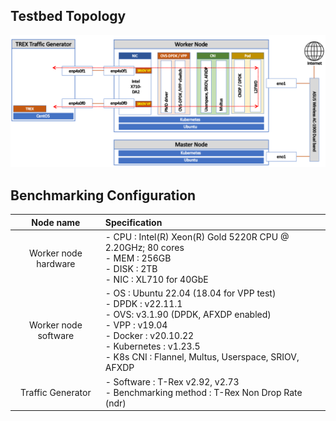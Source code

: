 ## Testbed Topology

![topology](00_images/topo.png)

## Benchmarking Configuration

|     Node name     | Specification                                                | 
| :---------------: | :----------------------------------------------------------- | 
|    Worker node hardware   | - CPU : Intel(R) Xeon(R) Gold 5220R CPU @ 2.20GHz; 80 cores <br/>- MEM : 256GB<br/>- DISK : 2TB<br/>- NIC : XL710 for 40GbE | 
|    Worker node software  | - OS : Ubuntu 22.04 (18.04 for VPP test) <br/>- DPDK : v22.11.1 <br/>- OVS: v3.1.90 (DPDK, AFXDP enabled)<br/>- VPP : v19.04 <br/>- Docker : v20.10.22 <br/>- Kubernetes : v1.23.5 <br/>- K8s CNI : Flannel, Multus, Userspace, SRIOV, AFXDP | 
| Traffic Generator | - Software : T-Rex v2.92, v2.73 <br/>- Benchmarking method : T-Rex Non Drop Rate (ndr) | 





